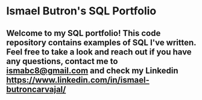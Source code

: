 
# Ismael Butron's SQL Portfolio
## Welcome to my SQL portfolio! This code repository contains examples of SQL I've written. Feel free to take a look and reach out if you have any questions, contact me to ismabc8@gmail.com and check my Linkedin https://www.linkedin.com/in/ismael-butroncarvajal/

